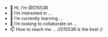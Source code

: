 - 👋 Hi, I’m @D1553R
- 👀 I’m interested in ...
- 🌱 I’m currently learning ...
- 💞️ I’m looking to collaborate on ...
- 📫 How to reach me ...
//D1553R is the best //

<!---
D1553R/D1553R is a ✨ special ✨ repository because its `README.md` (this file) appears on your GitHub profile.
You can click the Preview link to take a look at your changes.
--->
